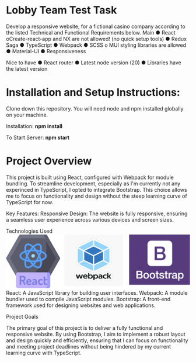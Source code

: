 # Lobby Team Test Task

Develop a responsive website, for a fictional casino company according to the listed Technical and Functional Requirements below.
Main
● React
    oCreate-react-app and NX are not allowed! (no quick setup tools)
● Redux Saga
● TypeScript
● Webpack
● SCSS
    o MUI styling libraries are allowed
● Material-UI
● Responsiveness

Nice to have
● React router
● Latest node version (20)
● Libraries have the latest version

# Installation and Setup Instructions:

Clone down this repository. You will need node and npm installed globally on your machine.

Installation:
**npm install**

To Start Server:
**npm start**

# Project Overview

This project is built using React, configured with Webpack for module bundling. To streamline development, especially as I'm currently not any experinced in TypeScript, I opted to integrate Bootstrap. This choice allows me to focus on functionality and design without the steep learning curve of TypeScript for now.

Key Features:
    Responsive Design: The website is fully responsive, ensuring a seamless user experience across various devices and screen sizes.

Technologies Used
![Alt text](public/assets/img/bitmap.png)
React: A JavaScript library for building user interfaces.
Webpack: A module bundler used to compile JavaScript modules.
Bootstrap: A front-end framework used for designing websites and web applications.

Project Goals

The primary goal of this project is to deliver a fully functional and responsive website. By using Bootstrap, I aim to implement a robust layout and design quickly and efficiently, ensuring that I can focus on functionality and meeting project deadlines without being hindered by my current learning curve with TypeScript.
